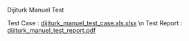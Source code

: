 Dijiturk Manuel Test

Test Case : [dijiturk_manuel_test_case.xls.xlsx](https://github.com/balkanlionur/DijiturkTestAutomation/files/11769277/dijiturk_manuel_test_case.xls.xlsx) \n
Test Report : [dijiturk_manuel_test_report.pdf](https://github.com/balkanlionur/DijiturkTestAutomation/files/11769279/dijiturk_manuel_test_report.pdf)



